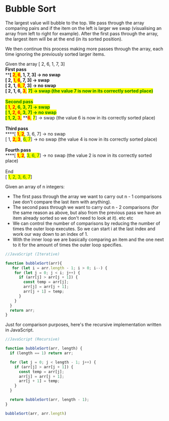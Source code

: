 # Bubble Sort

The largest value will bubble to the top. We pass through the array comparing pairs and if the item on the left is larger we swap (visualising an array from left to right for example). After the first pass through the array, the largest item will be at the end (in its sorted position).&#x20;

We then continue this process making more passes through the array, each time ignoring the previously sorted larger items.

Given the array \[ 2, 6, 1, 7, 3]\
**First pass**\
****\[ <mark style="color:red;"></mark> <mark style="color:red;"></mark><mark style="color:red;">**2, 6**</mark>, 1, 7, 3] -> no swap\
\[ 2, <mark style="color:red;">**1, 6**</mark>, 7, 3] -> swap\
\[ 2, 1, <mark style="color:red;">**6, 7**</mark>, 3] -> no swap\
\[ 2, 1, 6, <mark style="color:red;">**3,**</mark><mark style="color:red;">** **</mark><mark style="color:red;"><mark style="color:green;">**7**<mark style="color:green;"></mark>] -> swap (the value 7 is now in its correctly sorted place)\
\
**Second pass**\
\[ <mark style="color:red;">**1, 2**</mark>, 6, 3, 7] -> swap\
\[ 1, <mark style="color:red;">**2, 6**</mark>, 3, 7] -> no swap\
\[ 1, 2, <mark style="color:red;">**3,**</mark>**  **<mark style="color:red;">**6**</mark><mark style="color:red;">,</mark> <mark style="color:green;">7</mark>] -> swap (the value 6 is now in its correctly sorted place)\
\
**Third pass**\
****\[ <mark style="color:red;">**1, 2**</mark>, 3, 6, 7] -> no swap\
\[ 1, <mark style="color:red;">**2, 3**</mark>, <mark style="color:green;">6, 7</mark>] -> no swap (the value 4 is now in its correctly sorted place)\
\
**Fourth pass**\
****\[ <mark style="color:red;">**1, 2**</mark>, <mark style="color:green;">3, 6, 7</mark>] -> no swap (the value 2 is now in its correctly sorted place)\
\
End\
\[ <mark style="color:green;">1, 2, 3, 6, 7</mark>]



Given an array of n integers:

* The first pass through the array we want to carry out n - 1 comparisons (we don't compare the last item with anything).
* The second pass through we want to carry out n - 2 comparisons (for the same reason as above, but also from the previous pass we have an item already sorted so we don't need to look at it). etc etc
* We can control the number of comparisons by reducing the number of times the outer loop executes. So we can start i at the last index and work our way down to an index of 1.
* With the inner loop we are basically comparing an item and the one next to it for the amount of times the outer loop specifies.&#x20;

```javascript
//JavaScript (Iterative)

function bubbleSort(arr){
   for (let i = arr.length - 1; i > 0; i--) {
    for (let j = 0; j < i; j++) {
      if (arr[j] > arr[j + 1]) {
        const temp = arr[j];
        arr[j] = arr[j + 1];
        arr[j + 1] = temp;
      }
    }
  }
  return arr;
}
```

Just for comparison purposes, here's the recursive implementation written in JavaScript.

```javascript
//JavaScript (Recursive)

function bubbleSort(arr, length) {
  if (length == 1) return arr;

  for (let j = 0; j < length - 1; j++) {
    if (arr[j] > arr[j + 1]) {
      const temp = arr[j];
      arr[j] = arr[j + 1];
      arr[j + 1] = temp;
    }
  }

  return bubbleSort(arr, length - 1);
}

bubbleSort(arr, arr.length)
```
